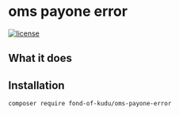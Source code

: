# oms payone error
[![license](https://img.shields.io/github/license/fond-of-kudu/oms-payone-error.svg)](https://packagist.org/packages/fond-of-kudu/oms-payone-error)

## What it does

## Installation

```
composer require fond-of-kudu/oms-payone-error
```
